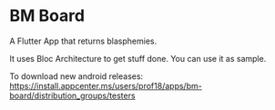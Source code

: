 # BM Board

A Flutter App that returns blasphemies.

It uses Bloc Architecture to get stuff done. You can use it as sample.

To download new android releases: https://install.appcenter.ms/users/prof18/apps/bm-board/distribution_groups/testers
